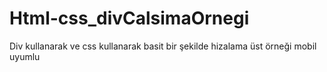 # Html-css_divCalsimaOrnegi
Div kullanarak ve css kullanarak basit bir şekilde hizalama üst örneği mobil uyumlu
